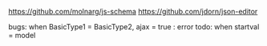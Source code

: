 https://github.com/molnarg/js-schema
https://github.com/jdorn/json-editor

bugs: when BasicType1 = BasicType2, ajax = true : error
todo: when startval = model